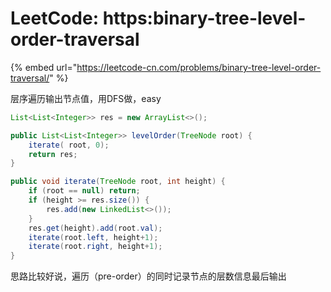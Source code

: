 # LeetCode: https:binary-tree-level-order-traversal

{% embed url="https://leetcode-cn.com/problems/binary-tree-level-order-traversal/" %}

层序遍历输出节点值，用DFS做，easy

```java
List<List<Integer>> res = new ArrayList<>();

public List<List<Integer>> levelOrder(TreeNode root) {
    iterate( root, 0);
    return res;
}

public void iterate(TreeNode root, int height) {
    if (root == null) return;
    if (height >= res.size()) {
        res.add(new LinkedList<>());
    }
    res.get(height).add(root.val);
    iterate(root.left, height+1);
    iterate(root.right, height+1);
}
```

思路比较好说，遍历（pre-order）的同时记录节点的层数信息最后输出

